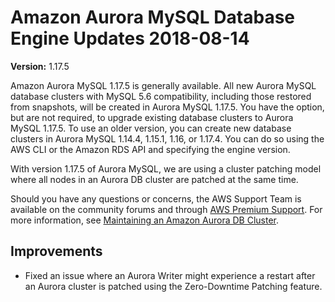 # Amazon Aurora MySQL Database Engine Updates 2018\-08\-14<a name="AuroraMySQL.Updates.1175"></a>

**Version:** 1\.17\.5

Amazon Aurora MySQL 1\.17\.5 is generally available\. All new Aurora MySQL database clusters with MySQL 5\.6 compatibility, including those restored from snapshots, will be created in Aurora MySQL 1\.17\.5\. You have the option, but are not required, to upgrade existing database clusters to Aurora MySQL 1\.17\.5\. To use an older version, you can create new database clusters in Aurora MySQL 1\.14\.4, 1\.15\.1, 1\.16, or 1\.17\.4\. You can do so using the AWS CLI or the Amazon RDS API and specifying the engine version\. 

With version 1\.17\.5 of Aurora MySQL, we are using a cluster patching model where all nodes in an Aurora DB cluster are patched at the same time\. 

Should you have any questions or concerns, the AWS Support Team is available on the community forums and through [AWS Premium Support](http://aws.amazon.com/support)\. For more information, see [Maintaining an Amazon Aurora DB Cluster](USER_UpgradeDBInstance.Maintenance.md)\.

## Improvements<a name="AuroraMySQL.Updates.1175.Improvements"></a>
+  Fixed an issue where an Aurora Writer might experience a restart after an Aurora cluster is patched using the Zero\-Downtime Patching feature\. 